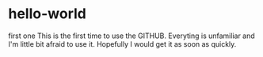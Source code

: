 # hello-world
first one
This is the first time to use the GITHUB. Everyting is unfamiliar and I'm little bit afraid to use it.  Hopefully I would get it as soon as quickly.  
